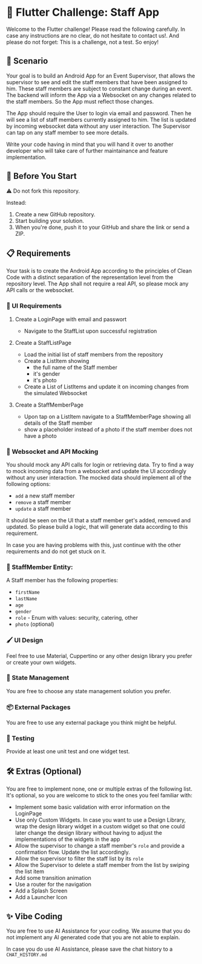 # 📱 Flutter Challenge: Staff App

Welcome to the Flutter challenge! Please read the following carefully. In case any instructions are no clear, do not hesitate to contact us!. And please do not forget: This is a challenge, not a test. So enjoy!

## 📝 Scenario

Your goal is to build an Android App for an Event Supervisor, that allows the supervisor to see and edit the staff members that have been assigned to him. These staff members are subject to constant change during an event. The backend will inform the App via a Websocket on any changes related to the staff members. So the App must reflect those changes.

The App should require the User to login via email and password. Then he will see a list of staff members currently assigned to him. The list is updated by incoming websocket data without any user interaction. The Supervisor can tap on any staff member to see more details.

Write your code having in mind that you will hand it over to another developer who will take care of further maintainance and feature implementation.

## 🚦 Before You Start

⚠️ Do not fork this repository.

Instead:

1. Create a new GitHub repository.
2. Start building your solution.
3. When you're done, push it to your GitHub and share the link or send a ZIP.

## 📋 Requirements

Your task is to create the Android App according to the principles of Clean Code with a distinct separation of the representation level from the repository level. The App shall not require a real API, so please mock any API calls or the websocket.

### 🎨 UI Requirements

1. Create a LoginPage with email and passwort

   - Navigate to the StaffList upon successful registration

2. Create a StaffListPage

   - Load the initial list of staff members from the repository
   - Create a ListItem showing
     - the full name of the Staff member
     - it's gender
     - it's photo
   - Create a List of ListItems and update it on incoming changes from the simulated Websocket

3. Create a StaffMemberPage
   - Upon tap on a ListItem navigate to a StaffMemberPage showing all details of the Staff member
   - show a placeholder instead of a photo if the staff member does not have a photo

### 🔌 Websocket and API Mocking

You should mock any API calls for login or retrieving data. Try to find a way to mock incoming data from a websocket and update the UI accordingly without any user interaction. The mocked data should implement all of the following options:

- `add` a new staff member
- `remove` a staff member
- `update` a staff member

It should be seen on the UI that a staff member get's added, removed and updated. So please build a logic, that will generate data according to this requirement.

In case you are having problems with this, just continue with the other requirements and do not get stuck on it.

### 👤 StaffMember Entity:

A Staff member has the following properties:

- `firstName`
- `lastName`
- `age`
- `gender`
- `role` - Enum with values: security, catering, other
- `photo` (optional)

### 🖌️ UI Design

Feel free to use Material, Cuppertino or any other design library you prefer or create your own widgets.

### 🔄 State Management

You are free to choose any state management solution you prefer.

### 📦 External Packages

You are free to use any external package you think might be helpful.

### 🧪 Testing

Provide at least one unit test and one widget test.

## 🛠️ Extras (Optional)

You are free to implement none, one or multiple extras of the following list. It's optional, so you are welcome to stick to the ones you feel familiar with:

- Implement some basic validation with error information on the LoginPage
- Use only Custom Widgets. In case you want to use a Design Library, wrap the design library widget in a custom widget so that one could later change the design library without having to adjust the implementations of the widgets in the app
- Allow the supervisor to change a staff member's `role` and provide a confirmation flow. Update the list accordingly.
- Allow the supervisor to filter the staff list by its `role`
- Allow the Supervisor to delete a staff member from the list by swiping the list item
- Add some transition animation
- Use a router for the navigation
- Add a Splash Screen
- Add a Launcher Icon

## ✨ Vibe Coding

You are free to use AI Assistance for your coding. We assume that you do not implement any AI generated code that you are not able to explain.

In case you do use AI Assistance, please save the chat history to a `CHAT_HISTORY.md`
